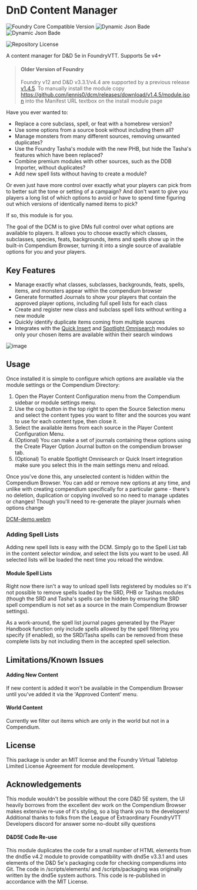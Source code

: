 # DnD Content Manager
![Foundry Core Compatible Version](https://img.shields.io/badge/dynamic/json.svg?url=https%3A%2F%2Fraw.githubusercontent.com%2Fjennis0%2Fdcm%2Fmain%2Fmodule.json&label=Foundry%20Version&query=$.compatibility.verified&colorB=orange)
![Dynamic Json Bade](https://img.shields.io/badge/dynamic/json?url=https%3A%2F%2Fraw.githubusercontent.com%2Fjennis0%2Fdcm%2Fmain%2Fmodule.json&query=$.relationships.systems%5B%3A1%5D.compatibility.minimum&label=DnD%205e%20Minimum%20Version&color=orange)
![Dynamic Json Bade](https://img.shields.io/badge/dynamic/json?url=https%3A%2F%2Fraw.githubusercontent.com%2Fjennis0%2Fdcm%2Fmain%2Fmodule.json&query=$.relationships.systems%5B%3A1%5D.compatibility.verified&label=DnD%205e%20Verified%20Version&color=orange)

![Repository License](https://img.shields.io/github/license/jennis0/dcm)

A content manager for D&amp;D 5e in FoundryVTT. Supports 5e v4+

> #### Older Version of Foundry
> Foundry v12 and D&D v3.3.1/v4.4 are supported by a previous release [v1.4.5](https://github.com/jennis0/dcm/releases/download/v1.4.5/module.json). To manually install the module copy https://github.com/jennis0/dcm/releases/download/v1.4.5/module.json into the Manifest URL textbox on the install module page

Have you ever wanted to:
- Replace a core subclass, spell, or feat with a homebrew version?
- Use some options from a source book without including them all?
- Manage monsters from many different sources, removing unwanted duplicates?
- Use the Foundry Tasha's module with the new PHB, but hide the Tasha's features which have been replaced?
- Combine premium modules with other sources, such as the DDB Importer, without duplicates?
- Add new spell lists without having to create a module?
  
Or even just have more control over exactly what your players can pick from to better suit the tone or setting of a campaign? And don't want to give you players a long list of which options to avoid or have to spend time figuring out which versions of identically named items to pick?

If so, this module is for you.

The goal of the DCM is to give DMs full control over what options are available to players. It allows you to choose exactly which classes, subclasses, species, feats, backgrounds, items and spells show up in the built-in Compendium Browser, turning it into a single source of available options for you and your players.

## Key Features
- Manage exactly what classes, subclasses, backgrounds, feats, spells, items, and monsters appear within the compendium browser
- Generate formatted Journals to show your players that contain the approved player options, including full spell lists for each class
- Create and register new class and subclass spell lists without writing a new module
- Quickly identify duplicate items coming from multiple sources
- Integrates with the [Quick Insert](https://foundryvtt.com/packages/quick-insert) and [Spotlight Omnisearch](https://foundryvtt.com/packages/spotlight-omnisearch) modules so only your chosen items are available within their search windows

![image](https://github.com/user-attachments/assets/712473d8-6576-4130-83ae-43f100e68cf5)

## Usage
Once installed it is simple to configure which options are available via the module settings or the Compendium Directory:
1. Open the Player Content Configuration menu from the Compendium sidebar or module settings menu.
2. Use the cog button in the top right to open the Source Selection menu and select the content types you want to filter and the sources you want to use for each content type, then close it.
3. Select the available items from each source in the Player Content Configuration Menu.
4. (Optional) You can make a set of journals containing these options using the Create Player Option Journal button on the compendium browser tab.
5. (Optional) To enable Spotlight Omnisearch or Quick Insert integration make sure you select this in the main settings menu and reload.

Once you've done this, any unselected content is hidden within the Compendium Browser. You can add or remove new options at any time, and unlike with creating compendium specifically for a particular game - there's no deletion, duplication or copying involved so no need to manage updates or changes! Though you'll need to re-generate the player journals when options change

[DCM-demo.webm](https://github.com/user-attachments/assets/5599f62d-e2ae-4390-91f6-2115491de756)

### Adding Spell Lists
Adding new spell lists is easy with the DCM. Simply go to the Spell List tab in the content selector window, and select the lists you want to be used. All selected lists will be loaded the next time you reload the window.

#### Module Spell Lists
Right now there isn't a way to unload spell lists registered by modules so it's not possible to remove spells loaded by the SRD, PHB or Tashas modules (though the SRD and Tasha's spells can be hidden by ensuring the SRD spell compendium is not set as a source in the main Compendium Browser settings).

As a work-around, the spell list journal pages generated by the Player Handbook function only include spells allowed by the spell filtering you specify (if enabled), so the SRD/Tasha spells can be removed from these complete lists by not including them in the accepted spell selection.

## Limitations/Known Issues

#### Adding New Content
If new content is added it won't be available in the Compendium Browser until you've added it via the 'Approved Content' menu.

#### World Content
Currently we filter out items which are only in the world but not in a Compendium. 

## License
This package is under an MIT license and the Foundry Virtual Tabletop Limited License Agreement for module development.

## Acknowledgements
This module wouldn't be possible without the core D&D 5E system, the UI heavily borrows from the excellent dev work on the Compendium Browser makes extensive re-use of it's styling, so a big thank you to the developers!
Additional thanks to folks from the League of Extraordinary FoundryVTT Developers discord for answer some no-doubt silly questions

#### D&D5E Code Re-use
This module duplicates the code for a small number of HTML elements from the dnd5e v4.2 module to provide compatibility with dnd5e v3.3.1 and uses elements of the D&D 5e's packaging code for checking compendiums into Git. The code in /scripts/elements/ and /scripts/packaging was originally written by the dnd5e system authors. This code is re-published in accordance with the MIT License. 
